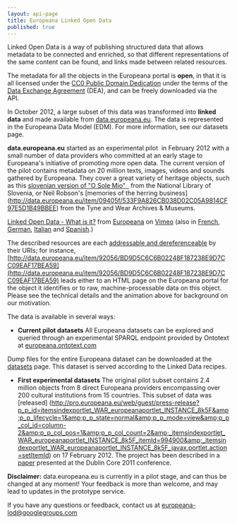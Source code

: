 ```yaml
---
layout: api-page
title: Europeana Linked Open Data
published: true
---
```

Linked Open Data is a way of publishing structured data that allows metadata to be connected and enriched, so that different representations of the same content can be found, and links made between related resources.

The metadata for all the objects in the Europeana portal is **open**, in that it is all licensed under the [CC0 Public Domain Dedication](http://creativecommons.org/publicdomain/zero/1.0/) under the terms of the [Data Exchange Agreement](http://pro.europeana.eu/support-for-open-data) (DEA), and can be freely downloaded via the API.

In October 2012, a large subset of this data was transformed into **linked data** and made available from [data.europeana.eu](http://data.europeana.eu). The data is represented in the Europeana Data Model (EDM). For more information, see our datasets page.

**data.europeana.eu** started as an experimental pilot &nbsp;in February 2012 with a small number of data providers who committed at an early stage to Europeana&#39;s initiative of promoting more open data. The current version of the pilot contains metadata on 20 million texts, images, videos and sounds gathered by Europeana. They cover a great variety of heritage objects, such as this [slovenian version of &quot;O Sole Mio&quot; &nbsp;](http://data.europeana.eu/item/92056/BD9D5C6C6B02248F187238E9D7CC09EAF17BEA59) from the National Library of Slovenia, or Neil Robson&#39;s [memories of the herring business] (http://data.europeana.eu/item/09405f/533F9A826CB038D02C05A9814CF97E5D1B49BBEE) from the Tyne and Wear Archives &amp; Museums.

[Linked Open Data - What is it?](http://player.vimeo.com/video/36752317) from [Europeana](http://vimeo.com/europeana) on [Vimeo](http://vimeo.com) (also in [French](http://vimeo.com/album/2072014/video/49231111), [German](http://vimeo.com/album/2072014/video/49231110), [Italian](http://vimeo.com/album/2072014/video/49232562) and [Spanish](https://vimeo.com/album/2072014/video/49231112).)

The described resources are each [addressable and dereferenceable](http://en.wikipedia.org/wiki/Dereferenceable_Uniform_Resource_Identifier) by their URIs; for instance, [http://data.europeana.eu/item/92056/BD9D5C6C6B02248F187238E9D7CC09EAF17BEA59](http://data.europeana.eu/item/92056/BD9D5C6C6B02248F187238E9D7CC09EAF17BEA59) leads either to an HTML page on the Europeana portal for the object it identifies or to raw, machine-processable data on this object. Please see the technical details and the animation above for background on our motivation.

The data is available in several ways:

* **Current pilot datasets**
All Europeana datasets can be explored and queried through an experimental SPARQL endpoint provided by Ontotext at [europeana.ontotext.com](http://europeana.ontotext.com/)

Dump files for the entire Europeana dataset can be downloaded at the [datasets](http://pro.europeana.eu/datasets) page. This dataset is served according to the Linked Data recipes.

* **First experimental datasets**
The original pilot subset contains 2.4 million objects from 8 direct Europeana providers encompassing over 200 cultural institutions from 15 countries. This subset of data was [released] (http://pro.europeana.eu/web/guest/press-release?p_p_id=itemsindexportlet_WAR_europeanaportlet_INSTANCE_8k5F&amp;p_p_lifecycle=1&amp;p_p_state=normal&amp;p_p_mode=view&amp;p_p_col_id=column-2&amp;p_p_col_pos=1&amp;p_p_col_count=2&amp;_itemsindexportlet_WAR_europeanaportlet_INSTANCE_8k5F_itemId=994900&amp;_itemsindexportlet_WAR_europeanaportlet_INSTANCE_8k5F_javax.portlet.action=setItemId) on 17 February 2012. The project has been described in a [paper](http://dcevents.dublincore.org/index.php/IntConf/dc-2011/paper/view/55) presented at the Dublin Core 2011 conference.

**Disclaimer:** data.europeana.eu is currently in a pilot stage, and can thus be changed at any moment! Your feedback is more than welcome, and may lead to updates in the prototype service.

If you have any questions or feedback, contact us at [europeana-lod@googlegroups.com](europeana-lod@googlegroups.com)

